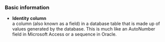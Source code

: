 ### Basic information

* **Identity column**  
a column (also known as a field) in a database table that is made up of values generated by the database. 
This is much like an AutoNumber field in Microsoft Access or a sequence in Oracle.  

